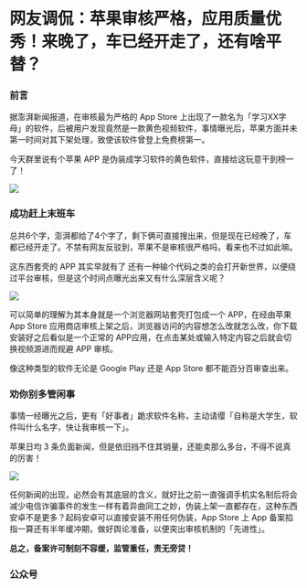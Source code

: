 # 网友调侃：苹果审核严格，应用质量优秀！来晚了，车已经开走了，还有啥平替？

### 前言

据澎湃新闻报道，在审核最为严格的 App Store 上出现了一款名为「学习XX字母」的软件，后被用户发现竟然是一款黄色视频软件，事情曝光后，苹果方面并未第一时间对其下架处理，致使该软件曾登上免费榜第一。

今天群里说有个苹果 APP 是伪装成学习软件的黄色软件，直接给这玩意干到榜一了！

<img src="https://hediancha-1312143060.cos.ap-shanghai.myqcloud.com/202310072115118.png"  />

### 成功赶上末班车

总共6个字，澎湃都给了4个字了，剩下俩可直接搜出来，但是现在已经晚了，车都已经开走了。不禁有网友反驳到，苹果不是审核很严格吗，看来也不过如此嘛。

这东西套壳的 APP 其实早就有了   还有一种输个代码之类的会打开新世界，以便绕过平台审核，但是这个时间点曝光出来又有什么深层含义呢？

![](https://hediancha-1312143060.cos.ap-shanghai.myqcloud.com/202310072105606.png)

可以简单的理解为其本身就是一个浏览器网站套壳打包成一个 APP，在经由苹果App Store 应用商店审核上架之后，浏览器访问的内容想怎么改就怎么改，你下载安装好之后看似是一个正常的 APP应用，在点击某处或输入特定内容之后就会切换视频源进而规避 APP 审核。

像这种类型的软件无论是 Google Play 还是 App Store 都不能百分百审查出来。

### 劝你别多管闲事

事情一经曝光之后，更有「好事者」跪求软件名称，主动请缨「自称是大学生，软件叫什么名字，快让我审核一下」。

苹果日均 3 条负面新闻，但是依旧挡不住其销量，还能卖那么多台，不得不说真的厉害！

![](https://hediancha-1312143060.cos.ap-shanghai.myqcloud.com/202310072105903.png)

任何新闻的出现，必然会有其底层的含义，就好比之前一直强调手机实名制后将会减少电信诈骗事件的发生一样有着异曲同工之妙，伪装上架一直都存在，这种东西安卓不是更多？起码安卓可以直接安装不用任何伪装，App Store  上 App 备案掐指一算还有半年缓冲期，做好舆论准备，以便突出审核机制的「先进性」。

**总之，备案许可制刻不容缓，监管重任，责无旁贷！**



### 公众号



















